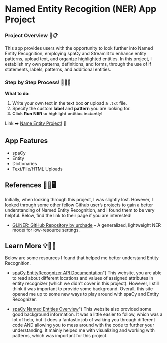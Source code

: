 # Named Entity Recogition (NER) App Project 

### Project Overview 📖📋
This app provides users with the opportunity to look further into Named Entity Recognition, employing spaCy and Streamlit to enhance entity patterns, upload text, and organize highlighted entities. In this project, I establish my own patterns, definitions, and forms, through the use of if statements, labels, patterns, and additional entities. 

### Step by Step Process! 🥇🥈🥉

**What to do:**
1. Write your own text in the text box **or** upload a `.txt` file.
2. Specify the custom **label** and **pattern** you are looking for.
3. Click **Run NER** to highlight entities instantly!

Link ➡️ [Name Entity Project!](http://localhost:8501/ ) 👋

## App Features 
* spaCy 
* Entity 
* Dictionaries 
* Text/File/HTML Uploads 

## References 👩‍💻🖥️
Initially, when looking through this project, I was slightly lost. However, I looked through some other fellow Github user’s projects to gain a better understanding of Named Entity Recognition, and I found them to be very helpful. Below, find the link to their page if you are interested!  

- [GLiNER: GitHub Repository by urchade](https://github.com/urchade/GLiNER) – A generalized, lightweight NER model for low-resource settings.

## Learn More 💡👩‍🎓
Below are some resources I found that helped me better understand Entity Recognition.  

- [spaCy EntityRecognizer API Documentation](https://spacy.io/api/entityrecognizer)") 
This website, you are able to read about different locations and values of assigned attributes in entity recognizer (which we didn't cover in this project). However, I still think it was important to provide some background. Overall, this site opened me up to some new ways to play around with spaCy and Entity Recognizer. 

- [spaCy Named Entities Overview](https://spacy.io/usage/linguistic-features#named-entities)")
This website also provided some good background information. It was a little easier to follow, which was a lot of help, but it does a fantastic job of walking you through different code AND allowing you to mess around with the code to further your understanding. It mainly helped me with visualizing and working with patterns, which was important for this project.
